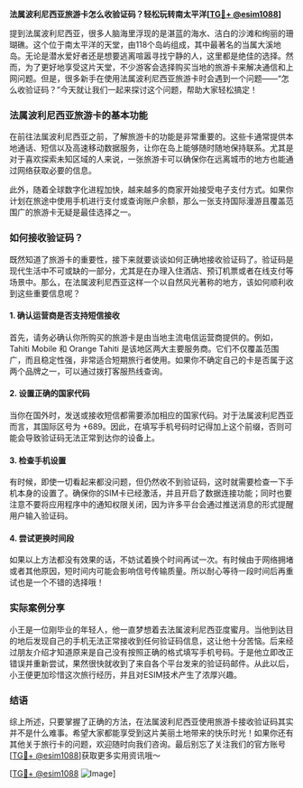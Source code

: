 **法属波利尼西亚旅游卡怎么收验证码？轻松玩转南太平洋[[TG💪+ @esim1088](https://t.me/s/esim1088)]**

提到法属波利尼西亚，很多人脑海里浮现的是湛蓝的海水、洁白的沙滩和绚丽的珊瑚礁。这个位于南太平洋的天堂，由118个岛屿组成，其中最著名的当属大溪地岛。无论是潜水爱好者还是想要逃离喧嚣寻找宁静的人，这里都是绝佳的选择。然而，为了更好地享受这片天堂，不少游客会选择购买当地的旅游卡来解决通信和上网问题。但是，很多新手在使用法属波利尼西亚旅游卡时会遇到一个问题——“怎么收验证码？”今天就让我们一起来探讨这个问题，帮助大家轻松搞定！

### 法属波利尼西亚旅游卡的基本功能

在前往法属波利尼西亚之前，了解旅游卡的功能是非常重要的。这些卡通常提供本地通话、短信以及高速移动数据服务，让你在岛上能够随时随地保持联系。尤其是对于喜欢探索未知区域的人来说，一张旅游卡可以确保你在远离城市的地方也能通过网络获取必要的信息。

此外，随着全球数字化进程加快，越来越多的商家开始接受电子支付方式。如果你计划在旅途中使用手机进行支付或查询账户余额，那么一张支持国际漫游且覆盖范围广的旅游卡无疑是最佳选择之一。

### 如何接收验证码？

既然知道了旅游卡的重要性，接下来就要谈谈如何正确地接收验证码了。验证码是现代生活中不可或缺的一部分，尤其是在办理入住酒店、预订机票或者在线支付等场景中。那么，在法属波利尼西亚这样一个以自然风光著称的地方，该如何顺利收到这些重要信息呢？

#### 1. 确认运营商是否支持短信接收
首先，请务必确认你所购买的旅游卡是由当地主流电信运营商提供的。例如，Tahiti Mobile 和 Orange Tahiti 是该地区两大主要服务商。它们不仅覆盖范围广，而且稳定性强，非常适合短期旅行者使用。如果你不确定自己的卡是否属于这两个品牌之一，可以通过拨打客服热线查询。

#### 2. 设置正确的国家代码
当你在国外时，发送或接收短信都需要添加相应的国家代码。对于法属波利尼西亚而言，其国际区号为 +689。因此，在填写手机号码时记得加上这个前缀，否则可能会导致验证码无法正常到达你的设备上。

#### 3. 检查手机设置
有时候，即使一切看起来都没问题，但仍然收不到验证码，这时就需要检查一下手机本身的设置了。确保你的SIM卡已经激活，并且开启了数据连接功能；同时也要注意不要将应用程序中的通知权限关闭，因为许多平台会通过推送消息的形式提醒用户输入验证码。

#### 4. 尝试更换时间段
如果以上方法都没有效果的话，不妨试着换个时间再试一次。有时候由于网络拥堵或者其他原因，短时间内可能会影响信号传输质量。所以耐心等待一段时间后再重试也是一个不错的选择哦！

### 实际案例分享

小王是一位刚毕业的年轻人，他一直梦想着去法属波利尼西亚度蜜月。当他到达目的地后发现自己的手机无法正常接收到任何验证码信息，这让他十分苦恼。后来经过朋友介绍才知道原来是自己没有按照正确的格式填写手机号码。于是他立即改正错误并重新尝试，果然很快就收到了来自各个平台发来的验证码邮件。从此以后，小王便更加珍惜这次旅行经历，并且对ESIM技术产生了浓厚兴趣。

### 结语

综上所述，只要掌握了正确的方法，在法属波利尼西亚使用旅游卡接收验证码其实并不是什么难事。希望大家都能享受到这片美丽土地带来的快乐时光！如果你还有其他关于旅行卡的问题，欢迎随时向我们咨询。最后别忘了关注我们的官方账号[[TG💪+ @esim1088](https://t.me/s/esim1088)]获取更多实用资讯哦～

[[TG💪+ @esim1088](https://t.me/s/esim1088) ![Image](https://i.postimg.cc/4NQfJmqS/Snipaste-2025-05-13-00-14-12.png)]